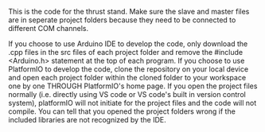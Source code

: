 This is the code for the thrust stand. Make sure the slave and master files are in seperate project folders because they need to be connected to different COM channels. 

If you choose to use Arduino IDE to develop the code, only download the .cpp files in the src files of each project folder and remove the #include <Arduino.h> statement at the top of each program. 
If you choose to use PlatformIO to develop the code, clone the repository on your local device and open each project folder within the cloned folder to your workspace one by one THROUGH PlatformIO's home page. If you open the project files normally (i.e. directly using VS code or VS code's built in version control system), platformIO will not initiate for the project files and the code will not compile. You can tell that you opened the project folders wrong if the included libraries are not recognized by the IDE.
